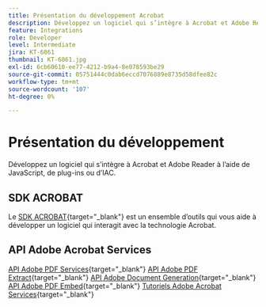 ```yaml
---
title: Présentation du développement Acrobat
description: Développez un logiciel qui s’intègre à Acrobat et Adobe Reader à l’aide de JavaScript, de plug-ins ou d’IAC
feature: Integrations
role: Developer
level: Intermediate
jira: KT-6861
thumbnail: KT-6861.jpg
exl-id: 6cb60610-ee77-4212-b9a4-8e078593be29
source-git-commit: 05751444c0dab6eccd7076889e8735d58dfee82c
workflow-type: tm+mt
source-wordcount: '107'
ht-degree: 0%

---
```


# Présentation du développement

Développez un logiciel qui s’intègre à Acrobat et Adobe Reader à l’aide de JavaScript, de plug-ins ou d’IAC.

## SDK ACROBAT

Le [SDK ACROBAT](https://opensource.adobe.com/dc-acrobat-sdk-docs/acrobatsdk/){target="_blank"} est un ensemble d’outils qui vous aide à développer un logiciel qui interagit avec la technologie Acrobat.

## API Adobe Acrobat Services

[API Adobe PDF Services](https://developer.adobe.com/document-services/apis/pdf-services/){target="_blank"}
[API Adobe PDF Extract](https://developer.adobe.com/document-services/apis/pdf-extract/){target="_blank"}
[API Adobe Document Generation](https://developer.adobe.com/document-services/apis/doc-generation/){target="_blank"}
[API Adobe PDF Embed](https://developer.adobe.com/document-services/apis/pdf-embed/){target="_blank"}
[Tutoriels Adobe Acrobat Services](https://experienceleague.adobe.com/docs/acrobat-services-learn/tutorials/overview.html){target="_blank"}
